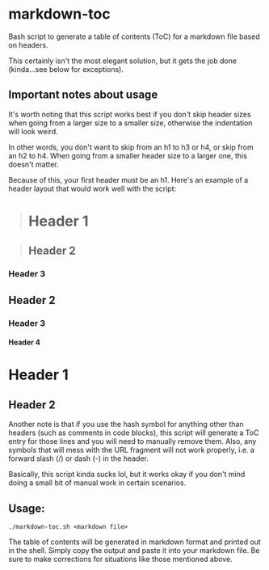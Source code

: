 # markdown-toc
Bash script to generate a table of contents (ToC) for a markdown file based on headers. 

This certainly isn't the most elegant solution, but it gets the job done (kinda...see below for exceptions).

## Important notes about usage

It's worth noting that this script works best if you don't skip header sizes when going from a larger size to a smaller size, otherwise the indentation will look weird. 

In other words, you don't want to skip from an h1 to h3 or h4, or skip from an h2 to h4. When going from a smaller header size to a larger one, this doesn't matter.

Because of this, your first header must be an h1. Here's an example of a header layout that would work well with the script:

> # Header 1

> ## Header 2

### Header 3

## Header 2

### Header 3

#### Header 4

# Header 1

## Header 2

Another note is that if you use the hash symbol for anything other than headers (such as comments in code blocks), this script will generate a ToC entry for those lines and you will need to manually remove them. Also, any symbols that will mess with the URL fragment will not work properly, i.e. a forward slash (/) or dash (-) in the header.

Basically, this script kinda sucks lol, but it works okay if you don't mind doing a small bit of manual work in certain scenarios.



## Usage:
```
./markdown-toc.sh <markdown file>
```
The table of contents will be generated in markdown format and printed out in the shell. Simply copy the output and paste it into your markdown file. Be sure to make corrections for situations like those mentioned above.
